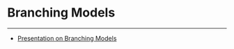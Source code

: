 # Branching Models

---

 * [Presentation on Branching Models](https://kapitel26.github.io/slides/2015-11-09-branch-modelle-mit-git/)